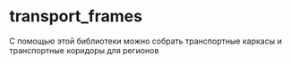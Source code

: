 # transport_frames

С помощью этой библиотеки можно собрать транспортные каркасы и транспортные коридоры для регионов